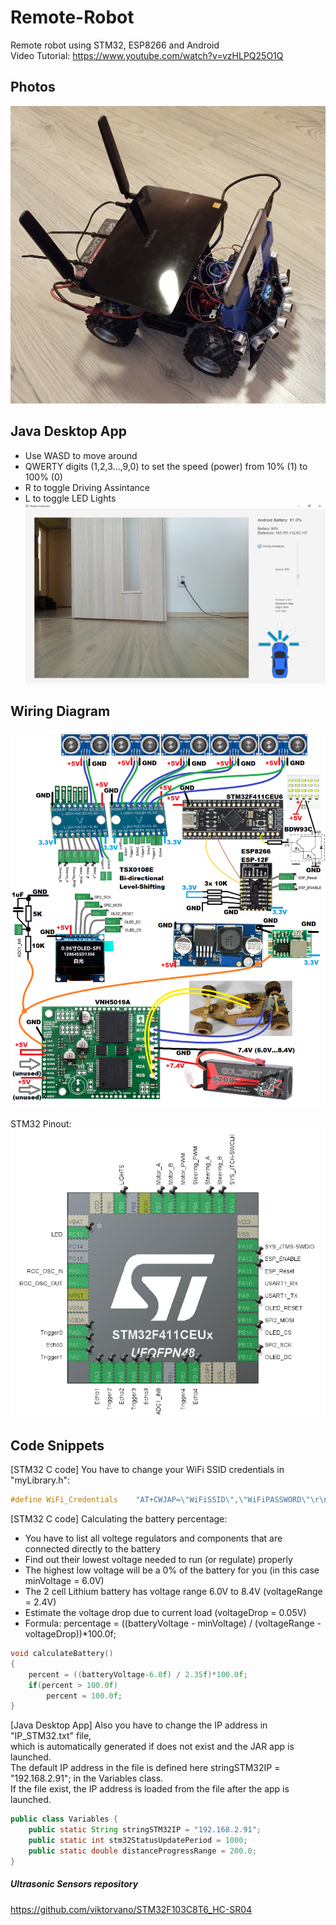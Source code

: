 # Remote-Robot
 Remote robot using STM32, ESP8266 and Android  
 Video Tutorial: https://www.youtube.com/watch?v=vzHLPQ25O1Q  
   
## Photos

![alt text](https://github.com/viktorvano/Remote-Robot/blob/main/Documents/car.jpg?raw=true)  
  
## Java Desktop App  
- Use WASD to move around  
- QWERTY digits (1,2,3...,9,0) to set the speed (power) from 10% (1) to 100% (0)
- R to toggle Driving Assintance
- L to toggle LED Lights
![alt text](https://github.com/viktorvano/Remote-Robot/blob/main/Documents/app_screenshot.png?raw=true)  
     
   
 ## Wiring Diagram
![alt text](https://github.com/viktorvano/Remote-Robot/blob/main/Documents/schematics.png?raw=true)  
  
STM32 Pinout:  
![alt text](https://github.com/viktorvano/Remote-Robot/blob/main/Documents/STM32F411CEU6.png?raw=true)  
  
  
## Code Snippets
  
[STM32 C code] You have to change your WiFi SSID credentials in "myLibrary.h":  
```C
#define WiFi_Credentials	"AT+CWJAP=\"WiFiSSID\",\"WiFiPASSWORD\"\r\n"
```  
[STM32 C code] Calculating the battery percentage:
- You have to list all voltege regulators and components that are connected directly to the battery
- Find out their lowest voltage needed to run (or regulate) properly
- The highest low voltage will be a 0% of the battery for you (in this case minVoltage = 6.0V)
- The 2 cell Lithium battery has voltage range 6.0V to 8.4V (voltageRange = 2.4V)
- Estimate the voltage drop due to current load (voltageDrop = 0.05V)
- Formula: percentage = ((batteryVoltage - minVoltage) / (voltageRange - voltageDrop))*100.0f;
```C
void calculateBattery()
{
	percent = ((batteryVoltage-6.0f) / 2.35f)*100.0f;
	if(percent > 100.0f)
		percent = 100.0f;
}
```
  
[Java Desktop App] Also you have to change the IP address in "IP_STM32.txt" file,   
which is automatically generated if does not exist and the JAR app is launched.  
The default IP address in the file is defined here stringSTM32IP = "192.168.2.91"; in the Variables class.  
If the file exist, the IP address is loaded from the file after the app is launched.  
```Java
public class Variables {
    public static String stringSTM32IP = "192.168.2.91";
    public static int stm32StatusUpdatePeriod = 1000;
    public static double distanceProgressRange = 200.0;
}
```
  
##### Ultrasonic Sensors repository
https://github.com/viktorvano/STM32F103C8T6_HC-SR04
